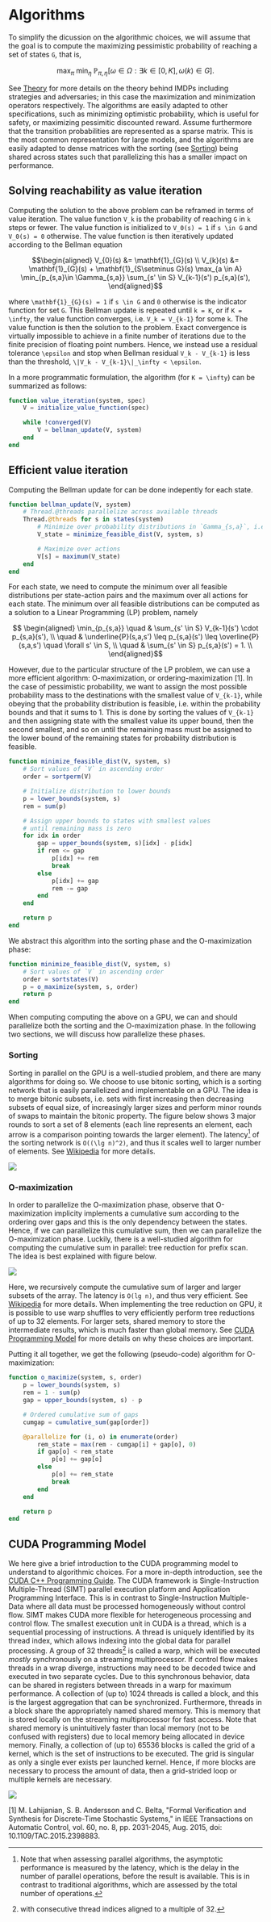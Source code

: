# Algorithms

To simplify the dicussion on the algorithmic choices, we will assume that the goal is to compute the maximizing pessimistic probability of reaching a set of states ``G``, that is, 

```math
\max_{\pi} \; \min_{\eta} \; \mathbb{P}_{\pi,\eta }\left[\omega \in \Omega : \exists k \in [0,K], \, \omega(k)\in G  \right].
```

See [Theory](@ref) for more details on the theory behind IMDPs including strategies and adversaries; in this case the maximization and minimization operators respectively. The algorithms are easily adapted to other specifications, such as minimizing optimistic probability, which is useful for safety, or maximizing pessimitic discounted reward. Assume furthermore that the transition probabilities are represented as a sparse matrix.
This is the most common representation for large models, and the algorithms are easily adapted to dense matrices with the sorting (see [Sorting](@ref)) being shared across states such that parallelizing this has a smaller impact on performance.

## Solving reachability as value iteration
Computing the solution to the above problem can be reframed in terms of value iteration. The value function ``V_k`` is the probability of reaching ``G`` in ``k`` steps or fewer. The value function is initialized to ``V_0(s) = 1`` if ``s \in G`` and ``V_0(s) = 0`` otherwise. The value function is then iteratively updated according to the Bellman equation
```math
\begin{aligned}
    V_{0}(s) &= \mathbf{1}_{G}(s) \\
    V_{k}(s) &= \mathbf{1}_{G}(s) + \mathbf{1}_{S\setminus G}(s) \max_{a \in A} \min_{p_{s,a}\in \Gamma_{s,a}} \sum_{s' \in S} V_{k-1}(s') p_{s,a}(s'),
\end{aligned}
```
where ``\mathbf{1}_{G}(s) = 1``  if ``s \in G`` and ``0`` otherwise is the indicator function for set ``G``. This Bellman update is repeated until ``k = K``, or if ``K = \infty``, the value function converges, i.e. ``V_k = V_{k-1}`` for some ``k``. The value function is then the solution to the problem.
Exact convergence is virtually impossible to achieve in a finite number of iterations due to the finite precision of floating point numbers. Hence, we instead use a residual tolerance ``\epsilon`` and stop when Bellman residual ``V_k - V_{k-1}`` is less than the threshold, ``\|V_k - V_{k-1}\|_\infty < \epsilon``.

In a more programmatic formulation, the algorithm (for ``K = \infty``) can be summarized as follows:

```julia
function value_iteration(system, spec)
    V = initialize_value_function(spec)

    while !converged(V)
        V = bellman_update(V, system)
    end
end
```

## Efficient value iteration

Computing the Bellman update for can be done indepently for each state. 
```julia
function bellman_update(V, system)
    # Thread.@threads parallelize across available threads
    Thread.@threads for s in states(system)
        # Minimize over probability distributions in `Gamma_{s,a}`, i.e. pessimistic
        V_state = minimize_feasible_dist(V, system, s)

        # Maximize over actions
        V[s] = maximum(V_state)
    end
end
```

For each state, we need to compute the minimum over all feasible distributions per state-action pairs and the maximum over all actions for each state.
The minimum over all feasible distributions can be computed as a solution to a Linear Programming (LP) problem, namely

```math
    \begin{aligned}
        \min_{p_{s,a}} \quad & \sum_{s' \in S} V_{k-1}(s') \cdot p_{s,a}(s'), \\
        \quad & \underline{P}(s,a,s') \leq p_{s,a}(s') \leq \overline{P}(s,a,s') \quad \forall s' \in S, \\
        \quad & \sum_{s' \in S} p_{s,a}(s') = 1. \\
    \end{aligned}
```

However, due to the particular structure of the LP problem, we can use a more efficient algorithm: O-maximization, or ordering-maximization [1].
In the case of pessimistic probability, we want to assign the most possible probability mass to the destinations with the smallest value of ``V_{k-1}``, while obeying that the probability distribution is feasible, i.e. within the probability bounds and that it sums to 1. This is done by sorting the values of ``V_{k-1}`` and then assigning state with the smallest value its upper bound, then the second smallest, and so on until the remaining mass must be assigned to the lower bound of the remaining states for probability distribution is feasible.
```julia
function minimize_feasible_dist(V, system, s)
    # Sort values of `V` in ascending order
    order = sortperm(V)

    # Initialize distribution to lower bounds
    p = lower_bounds(system, s)
    rem = sum(p)

    # Assign upper bounds to states with smallest values
    # until remaining mass is zero
    for idx in order
        gap = upper_bounds(system, s)[idx] - p[idx]
        if rem <= gap
            p[idx] += rem
            break
        else
            p[idx] += gap
            rem -= gap
        end
    end

    return p
end
```

We abstract this algorithm into the sorting phase and the O-maximization phase: 
```julia
function minimize_feasible_dist(V, system, s)
    # Sort values of `V` in ascending order
    order = sortstates(V)
    p = o_maximize(system, s, order)
    return p
end
```

When computing computing the above on a GPU, we can and should parallelize both the sorting and the O-maximization phase.
In the following two sections, we will discuss how parallelize these phases.

### Sorting
Sorting in parallel on the GPU is a well-studied problem, and there are many algorithms for doing so. We choose to use bitonic sorting, which is a sorting network that is easily parallelized and implementable on a GPU. The idea is to merge bitonic subsets, i.e. sets with first increasing then decreasing subsets of equal size, of increasingly larger sizes and perform minor rounds of swaps to maintain the bitonic property. The figure below shows 3 major rounds to sort a set of 8 elements (each line represents an element, each arrow is a comparison pointing towards the larger element). The latency[^1] of the sorting network is ``O((\lg n)^2)``, and thus it scales well to larger number of elements. See [Wikipedia](https://en.wikipedia.org/wiki/Bitonic_sorter) for more details.

![](assets/bitonic_sorting.svg)


### O-maximization
In order to parallelize the O-maximization phase, observe that O-maximization implicity implements a cumulative sum according to the ordering over gaps and this is the only dependency between the states. Hence, if we can parallelize this cumulative sum, then we can parallelize the O-maximization phase.
Luckily, there is a well-studied algorithm for computing the cumulative sum in parallel: tree reduction for prefix scan. The idea is best explained with figure below.

![](assets/tree_reduction_prefix_scan.svg)

Here, we recursively compute the cumulative sum of larger and larger subsets of the array. The latency is ``O(lg n)``, and thus very efficient. See [Wikipedia](https://en.wikipedia.org/wiki/Prefix_sum) for more details. When implementing the tree reduction on GPU, it is possible to use warp shuffles to very efficiently perform tree reductions of up to 32 elements. For larger sets, shared memory to store the intermediate results, which is much faster than global memory. See [CUDA Programming Model](@ref) for more details on why these choices are important.

Putting it all together, we get the following (pseudo-code) algorithm for O-maximization:
```julia
function o_maximize(system, s, order)
    p = lower_bounds(system, s)
    rem = 1 - sum(p)
    gap = upper_bounds(system, s) - p

    # Ordered cumulative sum of gaps
    cumgap = cumulative_sum(gap[order])

    @parallelize for (i, o) in enumerate(order)
        rem_state = max(rem - cumgap[i] + gap[o], 0)
        if gap[o] < rem_state
            p[o] += gap[o]
        else
            p[o] += rem_state
            break
        end
    end

    return p
end
```

## CUDA Programming Model
We here give a brief introduction to the CUDA programming model to understand to algorithmic choices. For a more in-depth introduction, see the [CUDA C++ Programming Guide](https://docs.nvidia.com/cuda/cuda-c-programming-guide/index.html). The CUDA framework is Single-Instruction Multiple-Thread (SIMT) parallel execution platform and Application Programming Interface. This is in contrast to Single-Instruction Multiple-Data where all data must be processed homogeneously without control flow. SIMT makes CUDA more flexible for heterogeneous processing and control flow. The smallest execution unit in CUDA is a thread, which is a sequential processing of instructions. A thread is uniquely identified by its thread index, which allows indexing into the global data for parallel processing. A group of 32 threads[^2] is called a warp, which will be executed _mostly_ synchronously on a streaming multiprocessor. If control flow makes threads in a wrap diverge, instructions may need to be decoded twice and executed in two separate cycles. Due to this synchronous behavior, data can be shared in registers between threads in a warp for maximum performance. A collection of (up to) 1024 threads is called a block, and this is the largest aggregation that can be synchronized. Furthermore, threads in a block share the appropriately named shared memory. This is memory that is stored locally on the streaming multiprocessor for fast access. Note that shared memory is unintuitively faster than local memory (not to be confused with registers) due to local memory being allocated in device memory. Finally, a collection of (up to) 65536 blocks is called the grid of a kernel, which is the set of instructions to be executed. The grid is singular as only a single ever exists per launched kernel. Hence, if more blocks are necessary to process the amount of data, then a grid-strided loop or multiple kernels are necessary. 

![](assets/cuda_programming_model.svg)


[1] M. Lahijanian, S. B. Andersson and C. Belta, "Formal Verification and Synthesis for Discrete-Time Stochastic Systems," in IEEE Transactions on Automatic Control, vol. 60, no. 8, pp. 2031-2045, Aug. 2015, doi: 10.1109/TAC.2015.2398883.

[^1]: Note that when assessing parallel algorithms, the asymptotic performance is measured by the latency, which is the delay in the number of parallel operations, before the result is available. This is in contrast to traditional algorithms, which are assessed by the total number of operations.

[^2]: with consecutive thread indices aligned to a multiple of 32.